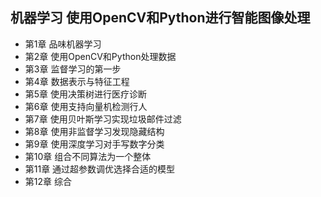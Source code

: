 ## 机器学习 使用OpenCV和Python进行智能图像处理
- 第1章 品味机器学习
- 第2章 使用OpenCV和Python处理数据
- 第3章 监督学习的第一步
- 第4章 数据表示与特征工程
- 第5章 使用决策树进行医疗诊断
- 第6章 使用支持向量机检测行人
- 第7章 使用贝叶斯学习实现垃圾邮件过滤
- 第8章 使用非监督学习发现隐藏结构
- 第9章 使用深度学习对手写数字分类
- 第10章 组合不同算法为一个整体
- 第11章 通过超参数调优选择合适的模型
- 第12章 综合